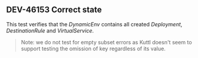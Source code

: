 ## DEV-46153 Correct state

This test verifies that the *DynamicEnv* contains all created *Deployment*, *DestinationRule* and
*VirtualService*.

> Note: we do not test for empty subset errors as Kuttl doesn't seem to support testing the omission
> of key regardless of its value.

